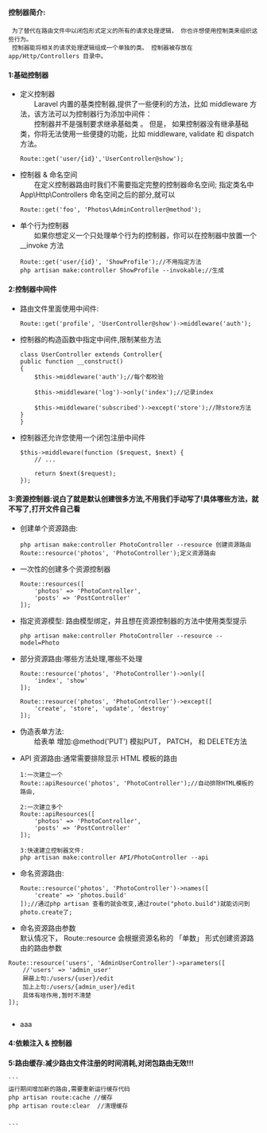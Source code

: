 #### 控制器简介:
```
 为了替代在路由文件中以闭包形式定义的所有的请求处理逻辑， 你也许想使用控制类来组织这些行为。    
 控制器能将相关的请求处理逻辑组成一个单独的类。 控制器被存放在 app/Http/Controllers 目录中。
```


#### 1:基础控制器
* 定义控制器    
    &ensp;&ensp;&ensp;&ensp;Laravel 内置的基类控制器,提供了一些便利的方法，比如 middleware 方法，该方法可以为控制器行为添加中间件：  
     &ensp;&ensp;&ensp;&ensp;控制器并不是强制要求继承基础类 。 但是， 如果控制器没有继承基础类，你将无法使用一些便捷的功能，比如 middleware, validate 和 dispatch 方法。 

    ```
    Route::get('user/{id}','UserController@show');
    ```
* 控制器 & 命名空间  
    &ensp;&ensp;&ensp;&ensp;在定义控制器路由时我们不需要指定完整的控制器命名空间;
    指定类名中 App\Http\Controllers 命名空间之后的部分,就可以
    ```
    Route::get('foo', 'Photos\AdminController@method');
    ```
* 单个行为控制器  
    &ensp;&ensp;&ensp;&ensp;如果你想定义一个只处理单个行为的控制器，你可以在控制器中放置一个 __invoke 方法  
    ```
    Route::get('user/{id}', 'ShowProfile');//不用指定方法
    php artisan make:controller ShowProfile --invokable;//生成

    ```

 


#### 2:控制器中间件
* 路由文件里面使用中间件:  
    ```
    Route::get('profile', 'UserController@show')->middleware('auth');
    ```
* 控制器的构造函数中指定中间件,限制某些方法

    ```
   class UserController extends Controller{
    public function __construct()
    {
        $this->middleware('auth');//每个都校验

        $this->middleware('log')->only('index');//记录index

        $this->middleware('subscribed')->except('store');//除store方法
    }
    }

    ```
* 控制器还允许您使用一个闭包注册中间件
    ```
    $this->middleware(function ($request, $next) {
        // ...

        return $next($request);
    });
    ```


#### 3:资源控制器:说白了就是默认创建很多方法,不用我们手动写了!具体哪些方法，就不写了,打开文件自己看
* 创建单个资源路由:
    ```
    php artisan make:controller PhotoController --resource 创建资源路由
    Route::resource('photos', 'PhotoController');定义资源路由
    ```

* 一次性的创建多个资源控制器
    ```
    Route::resources([
        'photos' => 'PhotoController',
        'posts' => 'PostController'
    ]);
    ```   
* 指定资源模型:   路由模型绑定，并且想在资源控制器的方法中使用类型提示 
    ````
    php artisan make:controller PhotoController --resource --model=Photo
    ````
* 部分资源路由:哪些方法处理,哪些不处理

    ```
    Route::resource('photos', 'PhotoController')->only([
        'index', 'show'
    ]);

    Route::resource('photos', 'PhotoController')->except([
        'create', 'store', 'update', 'destroy'
    ]);

    ```

* 伪造表单方法:  
   &ensp;&ensp;&ensp;&ensp;给表单 增加:@method('PUT') 模拟PUT， PATCH， 和 DELETE方法 

* API 资源路由:通常需要排除显示 HTML 模板的路由
    ```
    1:一次建立一个
    Route::apiResource('photos', 'PhotoController');//自动排除HTML模板的路由,

    2:一次建立多个
    Route::apiResources([
        'photos' => 'PhotoController',
        'posts' => 'PostController'
    ]);

    3:快速建立控制器文件:
    php artisan make:controller API/PhotoController --api

    ``` 
* 命名资源路由:
    ```
    Route::resource('photos', 'PhotoController')->names([
        'create' => 'photos.build'
    ]);//通过php artisan 查看的就会改变,通过route("photo.build")就能访问到photo.create了;
    ```


* 命名资源路由参数  
默认情况下， Route::resource 会根据资源名称的 「单数」 形式创建资源路由的路由参数
```
Route::resource('users', 'AdminUserController')->parameters([
    //'users' => 'admin_user'
	屏蔽上句:/users/{user}/edit
	加上上句:/users/{admin_user}/edit
	具体有啥作用,暂时不清楚
]);


```





* aaa

#### 4:依赖注入 & 控制器


#### 5:路由缓存:减少路由文件注册的时间消耗,对闭包路由无效!!!  
    ```
    运行期间增加新的路由,需要重新运行缓存代码
    php artisan route:cache //缓存 
    php artisan route:clear  //清理缓存


    ```

